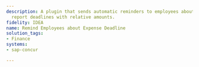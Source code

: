 ```yaml
---
description: A plugin that sends automatic reminders to employees about upcoming expense
  report deadlines with relative amounts.
fidelity: IDEA
name: Remind Employees about Expense Deadline
solution_tags:
- Finance
systems:
- sap-concur

---
```

